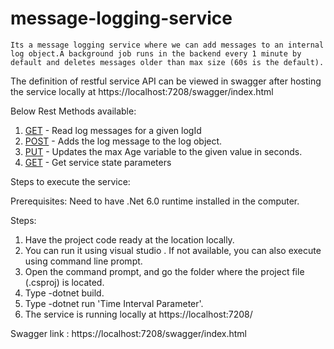 # message-logging-service

	Its a message logging service where we can add messages to an internal log object.A background job runs in the backend every 1 minute by default and deletes messages older than max size (60s is the default).


The definition of restful service API can be viewed in swagger after hosting the service locally at
https://localhost:7208/swagger/index.html

Below Rest Methods available:
1. [GET](https://localhost:7208/api/LogMessage?logId=<int>)   - Read log messages for a given logId
2. [POST](https://localhost:7208/api/LogMessage?name=<string>&logId=<int>&message=<string>)   - Adds the log message to the log object.
3. [PUT](https://localhost:7208/api/LogMessage?maxAge=<int>)  - Updates the max Age variable to the given value in seconds.
4. [GET](https://localhost:7208/)  - Get service state parameters

Steps to execute the service:

Prerequisites:  Need to have .Net 6.0 runtime installed in the computer.

Steps:

1. Have the project code ready at the location locally.
2. You can run it using visual studio . If not available, you can also execute using command line prompt.
3. Open the command prompt, and go the folder where the project file (.csproj) is located.
4. Type -dotnet build.
5. Type -dotnet run 'Time Interval Parameter'.
6. The service is running locally at
https://localhost:7208/

Swagger link : https://localhost:7208/swagger/index.html
	


